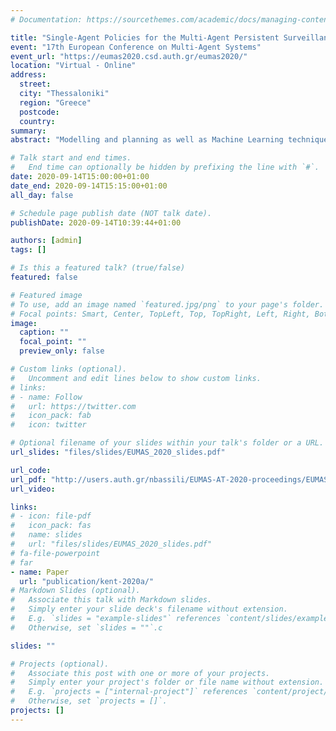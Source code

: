 ```yaml
---
# Documentation: https://sourcethemes.com/academic/docs/managing-content/

title: "Single-Agent Policies for the Multi-Agent Persistent Surveillance Problem via Artificial Heterogeneity"
event: "17th European Conference on Multi-Agent Systems"
event_url: "https://eumas2020.csd.auth.gr/eumas2020/"
location: "Virtual - Online"
address:
  street:
  city: "Thessaloniki"
  region: "Greece"
  postcode:
  country:
summary:
abstract: "Modelling and planning as well as Machine Learning techniques such as Reinforcement Learning are often difficult in multi-agent problems. With increasing numbers of agents the decision space grows rapidly and is made increasingly complex through interacting agents. This paper is motivated by the question of if it is possible to train single- agent policies in isolation and without the need for explicit cooperation or coordination still successfully deploy them to multi-agent scenarios. In particular we look at the multi-agent Persistent Surveillance Problem (MAPSP), which is the problem of using a number of agents to continually visit and re-visit areas of a map to maximise a metric of surveillance. We outline five distinct single-agent policies to solve the MAPSP: Reinforcement Learning (DDPG); Neuro-Evolution (NEAT); a Gradient Descent (GD) heuristic; a random heuristic; and a pre-defined ‘ploughing pattern’ (Trail). We will compare the performance and scalability of these single-agent policies to the Multi-Agent PSP. Importantly, in doing so we will demonstrate an emergent property which we call the Homogeneous-Policy Convergence Cycle (HPCC), whereby agents following homogeneous policies can get stuck together, continuously repeating the same action as other agents, significantly impacting performance. This paper will show that just a small amount of noise, at the state or action level, is sufficient to solve the problem, essentially creating artificially-heterogeneous policies for the agents."

# Talk start and end times.
#   End time can optionally be hidden by prefixing the line with `#`.
date: 2020-09-14T15:00:00+01:00
date_end: 2020-09-14T15:15:00+01:00
all_day: false

# Schedule page publish date (NOT talk date).
publishDate: 2020-09-14T10:39:44+01:00

authors: [admin]
tags: []

# Is this a featured talk? (true/false)
featured: false

# Featured image
# To use, add an image named `featured.jpg/png` to your page's folder. 
# Focal points: Smart, Center, TopLeft, Top, TopRight, Left, Right, BottomLeft, Bottom, BottomRight.
image:
  caption: ""
  focal_point: ""
  preview_only: false

# Custom links (optional).
#   Uncomment and edit lines below to show custom links.
# links:
# - name: Follow
#   url: https://twitter.com
#   icon_pack: fab
#   icon: twitter

# Optional filename of your slides within your talk's folder or a URL.
url_slides: "files/slides/EUMAS_2020_slides.pdf"

url_code:
url_pdf: "http://users.auth.gr/nbassili/EUMAS-AT-2020-proceedings/EUMAS_2020_paper_31.pdf"
url_video:

links:
# - icon: file-pdf
#   icon_pack: fas
#   name: slides
#   url: "files/slides/EUMAS_2020_slides.pdf"
# fa-file-powerpoint 
# far
- name: Paper
  url: "publication/kent-2020a/"
# Markdown Slides (optional).
#   Associate this talk with Markdown slides.
#   Simply enter your slide deck's filename without extension.
#   E.g. `slides = "example-slides"` references `content/slides/example-slides.md`.
#   Otherwise, set `slides = ""`.c

slides: ""

# Projects (optional).
#   Associate this post with one or more of your projects.
#   Simply enter your project's folder or file name without extension.
#   E.g. `projects = ["internal-project"]` references `content/project/deep-learning/index.md`.
#   Otherwise, set `projects = []`.
projects: []
---
```

